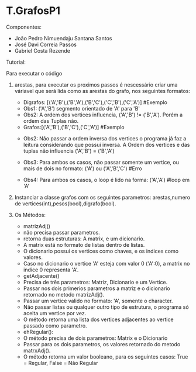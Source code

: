 # T.GrafosP1
 
Componentes:
* João Pedro Nimuendaju Santana Santos
* José Davi Correia Passos
* Gabriel Costa Rezende 

Tutorial:

Para executar o código
1. arestas, para executar os proximos passos é nescessário criar uma váriavel que será lida como as arestas do grafo,
   nos seguintes formatos:
   * Digrafos: [('A','B'),('B','A'),('B','C'),('C','B'),('C','A')] #Exemplo
   - Obs1: ('A','B') segmento orientado de 'A' para 'B'
   - Obs2: A ordem dos vertices influencia, ('A','B') != ('B','A'). Porém a ordem das Tuplas não.


   * Grafos:[('A','B'),('B','C'),('C','A')] #Exemplo
   - Obs2: Não passar a ordem inversa dos vertices o programa já faz a leitura considerando que possui inversa.
           A Ordem dos vertices e das tuplas não influencia ('A','B') = ('B','A')

   - Obs3: Para ambos os casos, não passar somente um vertice, ou mais de dois no formato: ('A') ou ('A','B','C') #Erro
   - Obs4: Para ambos os casos, o loop é lido na forma: ('A','A') #loop em 'A'

2. Instanciar a classe grafos com os seguintes parametros: arestas,numero de vertices(int),pesos(bool),digrafo(bool).

3. Os Métodos:
   * matrizAdj() 
    - não precisa passar parametros.
    - retorna duas estruturas: A matrix, e um dicionario.
    - A matrix está no formato de listas dentro de listas.
    - O dicionario possui os vertices como chaves, e os indices como valores.
    - Caso no dicionario o vertice 'A' esteja com valor 0 ('A':0), a matrix no indice 0 representa 'A'.


   * getAdjacente()
    - Precisa de três parametros: Matriz, Dicionario e um Vertice.          
    - Passar nos dois primerios parametros a matriz e o dicionario retornado no metodo matrizAdj().
    - Passar um vertice valido no formato: 'A', somente o character. 
    - Não passar listas ou qualquer outro tipo de estrutura, o programa só aceita um vertice por vez.
    - O método retorna uma lista dos vertices adjacentes ao vertice passado como parametro.


   * ehRegular():
    - O método precisa de dois parametros: Matrix e o Dicionario
    - Passar para os dois parametros, os valores retornado do metodo matrxAdj().
    - O método retorna um valor booleano, para os seguintes casos: True = Regular, False = Não Regular